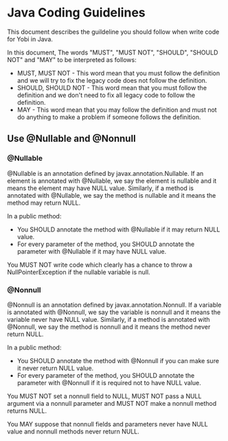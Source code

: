 Java Coding Guidelines
======================

This document describes the guildeline you should follow when write code for
Yobi in Java.

In this document, The words "MUST", "MUST NOT", "SHOULD", "SHOULD NOT" and
"MAY" to be interpreted as follows:

* MUST, MUST NOT - This word mean that you must follow the definition and we
  will try to fix the legacy code does not follow the definition.
* SHOULD, SHOULD NOT - This word mean that you must follow the definition and
  we don't need to fix all legacy code to follow the definition.
* MAY - This word mean that you may follow the definition and must not do
  anything to make a problem if someone follows the definition.

Use @Nullable and @Nonnull
---------------------------

### @Nullable

@Nullable is an annotation defined by javax.annotation.Nullable. If an element
is annotated with @Nullable, we say the element is nullable and it means the
element may have NULL value. Similarly, if a method is annotated with
@Nullable, we say the method is nullable and it means the method may return
NULL.

In a public method:

* You SHOULD annotate the method with @Nullable if it may return NULL value.
* For every parameter of the method, you SHOULD annotate the parameter with
  @Nullable if it may have NULL value.

You MUST NOT write code which clearly has a chance to throw
a NullPointerException if the nullable variable is null.

### @Nonnull

@Nonnull is an annotation defined by javax.annotation.Nonnull. If a variable is
annotated with @Nonnull, we say the variable is nonnull and it means the
variable never have NULL value. Similarly, if a method is annotated with
@Nonnull, we say the method is nonnull and it means the method never return
NULL.

In a public method:

* You SHOULD annotate the method with @Nonnull if you can make sure it never
  return NULL value.
* For every parameter of the method, you SHOULD annotate the parameter with
  @Nonnull if it is required not to have NULL value.

You MUST NOT set a nonnull field to NULL, MUST NOT pass a NULL argument via
a nonnull parameter and MUST NOT make a nonnull method returns NULL.

You MAY suppose that nonnull fields and parameters never have NULL value and
nonnull methods never return NULL.
